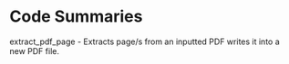 # Code Summaries

extract_pdf_page - Extracts page/s from an inputted PDF writes it into a new PDF file.
